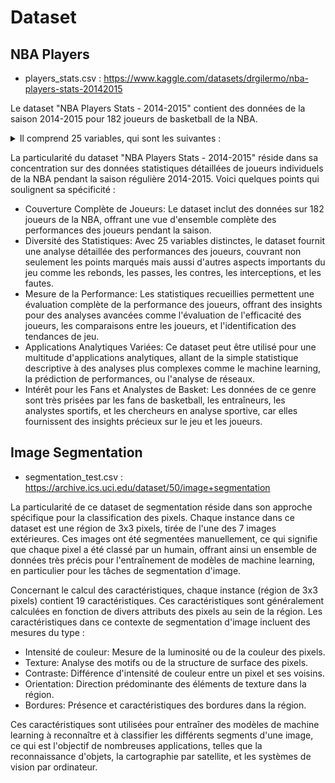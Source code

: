 # Dataset



## NBA Players
  - players_stats.csv : https://www.kaggle.com/datasets/drgilermo/nba-players-stats-20142015

Le dataset "NBA Players Stats - 2014-2015" contient des données de la saison 2014-2015 pour 182 joueurs de basketball de la NBA.

<details close>
<summary>Il comprend 25 variables, qui sont les suivantes :</summary>

  - Player: Nom du joueur.
  - Position: Position du joueur (PG = meneur, SG = arrière, PF = ailier fort, SF = ailier, C = pivot).
  - Age: Âge du joueur en années.
  - Team: Nom de l'équipe.
  - Games: Nombre de matchs joués (sur un total de 82).
  - Starts: Matchs commencés.
  - Mins: Minutes jouées.
  - MinPerGame: Minutes par match.
  - FGMade: Tirs réussis.
  - FGAttempt: Tirs tentés.
  - FGPct: Pourcentage de réussite aux tirs.
  - FG3Made: Tirs à trois points réussis.
  - FG3Attempt: Tirs à trois points tentés.
  - FG3Pct: Pourcentage de réussite aux tirs à trois points.
  - FTMade: Lancers francs réussis.
  - FTAttempt: Lancers francs tentés.
  - FTPct: Pourcentage de réussite aux lancers francs.
  - OffRebound: Rebonds offensifs.
  - DefRebound: Rebonds défensifs.
  - Rebounds: Total de rebonds.
  - Assists: Nombre de passes décisives.
  - Steals: Nombre de interceptions.
  - Blocks: Nombre de contres.
  - Turnovers: Nombre de pertes de balle.
  - Fouls: Nombre de fautes personnelles.
  - Points: Nombre de points marqués​​​​.
</details>

La particularité du dataset "NBA Players Stats - 2014-2015" réside dans sa concentration sur des données statistiques détaillées de joueurs individuels de la NBA pendant la saison régulière 2014-2015. Voici quelques points qui soulignent sa spécificité :

  - Couverture Complète de Joueurs: Le dataset inclut des données sur 182 joueurs de la NBA, offrant une vue d'ensemble complète des performances des joueurs pendant la saison.
  - Diversité des Statistiques: Avec 25 variables distinctes, le dataset fournit une analyse détaillée des performances des joueurs, couvrant non seulement les points marqués mais aussi d'autres aspects importants du jeu comme les rebonds, les passes, les contres, les interceptions, et les fautes.
  - Mesure de la Performance: Les statistiques recueillies permettent une évaluation complète de la performance des joueurs, offrant des insights pour des analyses avancées comme l'évaluation de l'efficacité des joueurs, les comparaisons entre les joueurs, et l'identification des tendances de jeu.
  - Applications Analytiques Variées: Ce dataset peut être utilisé pour une multitude d'applications analytiques, allant de la simple statistique descriptive à des analyses plus complexes comme le machine learning, la prédiction de performances, ou l'analyse de réseaux.
  - Intérêt pour les Fans et Analystes de Basket: Les données de ce genre sont très prisées par les fans de basketball, les entraîneurs, les analystes sportifs, et les chercheurs en analyse sportive, car elles fournissent des insights précieux sur le jeu et les joueurs.

## Image Segmentation

  - segmentation_test.csv : https://archive.ics.uci.edu/dataset/50/image+segmentation

La particularité de ce dataset de segmentation réside dans son approche spécifique pour la classification des pixels. Chaque instance dans ce dataset est une région de 3x3 pixels, tirée de l'une des 7 images extérieures. Ces images ont été segmentées manuellement, ce qui signifie que chaque pixel a été classé par un humain, offrant ainsi un ensemble de données très précis pour l'entraînement de modèles de machine learning, en particulier pour les tâches de segmentation d'image.

Concernant le calcul des caractéristiques, chaque instance (région de 3x3 pixels) contient 19 caractéristiques. Ces caractéristiques sont généralement calculées en fonction de divers attributs des pixels au sein de la région. Les caractéristiques dans ce contexte de segmentation d'image incluent des mesures du type :

  - Intensité de couleur: Mesure de la luminosité ou de la couleur des pixels.
  - Texture: Analyse des motifs ou de la structure de surface des pixels.
  - Contraste: Différence d'intensité de couleur entre un pixel et ses voisins.
  - Orientation: Direction prédominante des éléments de texture dans la région.
  - Bordures: Présence et caractéristiques des bordures dans la région.


Ces caractéristiques sont utilisées pour entraîner des modèles de machine learning à reconnaître et à classifier les différents segments d'une image, ce qui est l'objectif de nombreuses applications, telles que la reconnaissance d'objets, la cartographie par satellite, et les systèmes de vision par ordinateur.
